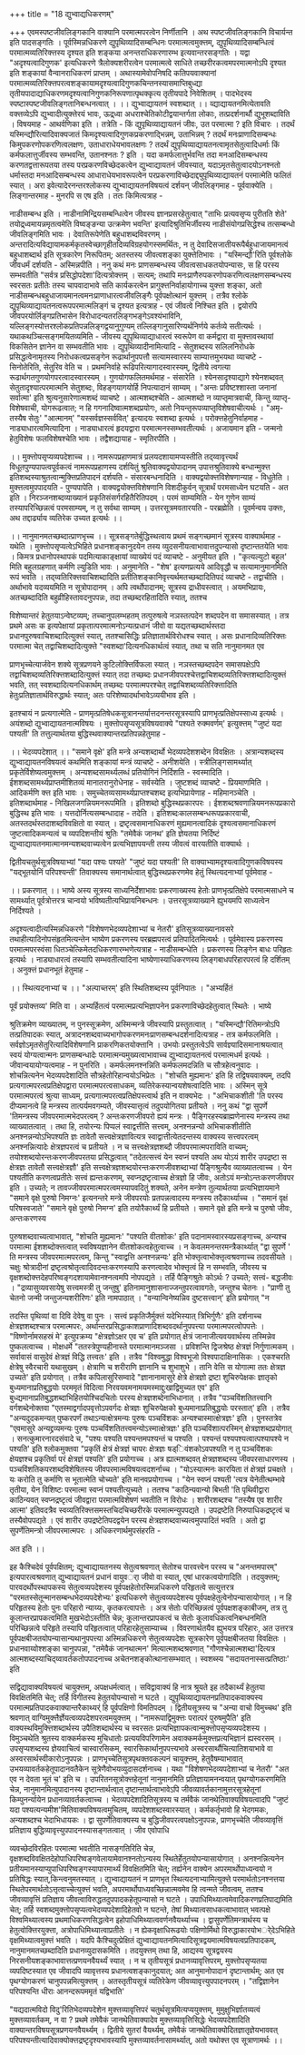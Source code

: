 +++
title = "18 द्युभ्वाद्यधिकरणम्"

+++
एवमस्पष्टजीवलिङ्गकानि वाक्यानि परमात्मपरत्वेन निर्णीतानि । अथ स्पष्टजीवलिङ्गकानि विचार्यन्त इति पादसङ्गतिः । पूर्वस्मिन्नधिकरणे द्युपृथिव्यादिसम्बन्धिनः परमात्मत्वमुक्त्तम्, द्युपृथिव्यादिसम्बन्धित्वं परमात्मव्यतिरिक्त्तस्य दृश्यत इति शङ्कया अनन्तराधिकरणारम्भ इत्यवान्तरसङ्गतिः । यद्वा "अदृश्यत्वादिगुणक' इत्यधिकरणे त्रैलोक्यशरीरत्वेन परमात्मत्वे साधिते तच्छरीरकत्वमपरमात्मनोऽपि दृश्यत इति शङ्कायां वैन्वानराधिकरणं प्राप्तम् । अथास्यामेवोपनिषदि कतिपयवाक्यानां परमात्मव्यतिरिक्त्तपरत्वशङ्कायामदृश्यत्वादिगुणकचिन्तनस्यासमाप्तिबुध्द्या तृतीयपादाद्याधिकरणमदृश्यत्वानिगुणकनिरूपणात्पृथक्कृत्य तृतीयपादे निवेशितम् । पादभेदस्य स्पष्टास्पष्टजीवलिङ्गतानिबन्धनत्वात् । ।। द्युभ्वाद्यायतनं स्वशब्दात् ।। व्द्याद्यायतनमित्येतावति वक्त्तव्येऽपि द्युभ्वादीत्युक्त्तेरयं भावः, ऊद्र्ध्वा अधराश्चेतिकोटीद्वयान्तर्गता लोकाः, तत्प्रदर्शनार्थौ द्युभूशब्दाविति । विषयमाह - आथर्वणिका इति । तत्रेति - किं द्युपृथिव्याद्यायतनं जीवः, उत परमात्मा ? इति विचारः । तदर्थं यस्मिन्द्यौरित्यादिवाक्यजातं किमदृश्यत्वादिगुणकप्रकरणाद्भिन्नम्, उताभिन्नम् ? तदर्थं मनःप्राणादिसम्बन्धः किमुपकरणोपकरणित्वलक्षणः, उताधाराधेयभावलक्षणः ? तदर्थं द्युपृथिव्याद्यायतनत्वामृतसेतुत्वादिधर्माः किं कर्मफलात्तुर्जीवस्य सम्भवन्ति, उतानश्नतः ? इति । यदा कमर्फलात्तुर्भवन्ति तदा मनआदिसम्बन्धस्य करणतद्वत्तारूपतया तस्य परप्रकरणविच्छेदकत्वेन द्युभ्वाद्यायतनं जीवस्यात्, यदाऽमृतसेतुत्वादयोऽनश्नतो धर्मास्तदा मनआदिसम्बन्धस्य आधाराधेयभावरूपत्वेन परप्रकरणाविच्छेदाद्द्युपृथिव्याद्यायतनं परमात्मेति फलितं स्यात् । अरा इवेत्यादेरनन्तरश्लोकस्य द्युभ्वाद्यायतनविषयत्वं दर्शयन् जीवलिङ्गमाह - पूर्ववाक्येति । लिङ्गान्तरमाह - मुनरपि स एष इति । ततः किमित्यत्राह -

नाडीसम्बन्ध इति । नाडीनामिन्द्रियसम्बन्धित्वेन जीवस्य ज्ञानप्रसरहेतुत्वात् "ताभिः प्रत्यवसृप्य पुरीतति शेते' तयोद्र्ध्वमायन्नमृतत्वमेति विष्वङ्ङन्या उत्क्रमेण भवन्ति' इत्यादिश्रुतिभिर्जीवस्य नाडीसंयोगप्रसिद्धेश्च तत्सम्बन्धो जीवलिङ्गमिति भावः । देवातिरूपेणेति बहुधाशब्दविवरणम् । अन्तरादित्यविद्यायामकर्मकृतस्वेच्छागृहीतदिव्यविग्रहयोगस्समर्थितः, न तु देवादिसजातीयरूपैर्बहुधाजायमानत्वं बहुधाशब्दार्थ इति सूत्रकारेण निरूपितम्; अतस्तस्य जीवत्वशङ्का युक्त्तेतिभावः । "यस्मिन्द्यौ'रिति पूर्वश्लोके जीवधर्मं दर्शयति - अस्मिन्नपीति । ननु कथं मनः प्राणसम्बन्धस्य जीवत्वसाधकतयोपन्यासः, स हि परस्य सम्भवतीति "सर्वत्र प्रसिद्धोपदेशा'दित्यत्रोक्त्तम् । सत्यम्; तथापि मनःप्राणैरुपकरणोपकरणित्वलक्षणसम्बन्धस्य स्वरसतः प्रतीतेः तस्य चापवादाभावे सति कार्यकरत्वेन प्रागुक्त्तनिर्वाहायोगाच्च युक्त्ता शङ्का, अतो नाडीसम्बन्धबहुधाजायमानत्वमनःप्राणाधारत्वजीवलिङ्गैः पूर्वपक्षोत्थानं युक्त्तम् । तत्रैव श्लोके द्युपृथिव्याद्यायतनत्वरूपपरमात्मलिङ्गं च दृश्यत इत्यत्राह - एवं जीवत्वे निश्चित इति । द्वयोरपि जीवपरयोर्लिङ्गप्रतिभासेन विरोधादन्यतरलिङ्गभङ्गेऽवश्यंभाविनि, यल्लिङ्गस्योत्तरश्लोकप्रतिपन्नलिङ्गद्वयानुगुण्यम् तल्लिङ्गानुसारिण्यर्थनिर्णये कर्तव्ये सतीत्यर्थः । यथाकथञ्चित्सङ्गमयितव्यमिति - जीवस्य द्युपृथिव्याद्याधारत्वं स्वरूपेण वा कर्मद्वारा वा मुक्त्तावस्थायां विकसितेन ज्ञानेन वा सम्भवतीति भावः । द्युपृथिव्यादीनामित्यादि - सेतुशब्दस्य सलिलनिरोधके प्रसिद्धत्वेनामृतस्य निरोधकत्वप्रसङ्गेन रूढार्थानुपपत्तौ सत्यामस्वारस्य साम्यात्तमुभयथा व्याचष्टे - सिनोतेरिति, सेतुरिव वेति च । प्रथमनिर्वाहे रूढिपरित्यागादस्वारस्यम्, द्वितीये त्वगत्या रूढार्थगतगुणयोगपरत्वादस्वारस्यम् । गुणयोगफलितमर्थमाह - संसारेति । श्येनसादृश्याद्यागे श्येनशब्दवत् सेतुतादृश्यात्परमात्मनि सेतुशब्दः, विहङ्गयागयोर्हि निपत्यादानं साम्यम् । "अन्तः प्रविष्टश्शास्ता जनानां सर्वात्मा' इति श्रुत्यनुसारेणात्मशब्दं व्याचष्टे । आत्मशब्दश्चेति - आत्मशब्दो न व्याप्तृमात्रवाची, किन्तु व्याप्तृ-विशेषवाची, योगरूढत्वात; न हि गगनादिष्वात्मशब्दप्रयोगः, अतो नियन्तृरूपव्याप्तृविशेषवाचीत्यर्थः । "अमृ-तस्यैष सेतुः' "आत्मानम्' "यस्सर्वज्ञस्सर्ववित्' इत्यादयः स्वशब्दा इत्यर्थः । परोक्त्तहेतुनिर्वाहमाह - नाड्याधारत्वमित्यादिना । नाड्याधारत्वं हृदयद्वारा परमात्मनस्सम्भवतीत्यर्थः । अजायमान इति - जन्मनो हेतुविशेषः फलविशेषश्चेति भावः । तद्वैशद्यायाह - स्मृतिरपीति ।

।। मुक्त्तोपसृप्यव्यपदेशाच्च ।। नामरूपप्रहाणमात्रं प्रलयदशायामप्यस्तीति तद्य्वावृत्त्यर्थं विधूतपुण्यपापत्वपूर्वकत्वं नामरूपप्रहाणस्य दर्शयितुं श्रुतिवाक्यद्वयोपादानम् उपात्तश्रुतिवाक्ये बन्धान्मुक्त्त इतिशब्दस्याश्रुतत्वान्मुक्त्तिप्रतिपादनं दर्शयति - संसारबन्धनादिति । वाक्यद्वयोक्त्तविशेषणान्याह - विधुतेति । मुक्त्तत्वमुपपादयति - पुण्यपापेति । वाक्यद्वयोक्त्तविशेषणानि विशदीकुर्वन् सूत्रार्थं परमसाध्येन घटयति - अत इति । निरञ्जनशब्दव्याख्यानं प्रकृतिसंसर्गरहितैरितिपदम् । परमं साम्यमिति - येन गुणेन साम्यं तस्यापरिच्छिन्नत्वं परमसाम्यम्, न तु सर्वथा साम्यम् । उत्तरसूत्रमवतारयति - परब्रह्मेति । पूवर्मन्वय उक्त्तः, अथ तद्दार्ढ्याय व्यतिरेक उच्यत इत्यर्थः ।।

।। नानुमानमतच्छब्दात्प्राणभृच्च ।। सूत्रसङ्गतेर्बुद्धिस्थत्वाय प्रथमं सङ्गच्छमानं सूत्रस्य वाक्यार्थमाह - यथेति । मुक्त्तोपसृप्यत्वेऽभिहिते प्रधानशङ्कानुदयेन तस्य व्युदसनीयत्वाभावात्तदुपन्यासो दृष्टान्ततयेति भावः । किमत्र प्रधानोपस्थापकं पदमित्याकाङ्क्षायां व्याख्येयं पदं व्याचष्टे - अनुमीयत इति । "कृत्यल्युटो बहुल' मिति बहुलग्रहणात् कर्मणि ल्युडिति भावः । अनुमानेति - "शेष' इत्यणप्रत्यये आदिवृद्धौ च सत्यामानुमानमिति रूपं भवति । तद्य्वतिरिक्त्तवाचिशब्दादिति प्रतीतिशङ्कानिवृत्त्यर्थमतच्छब्दादितिपदं व्याचष्टे - तद्वाचीति । अर्थाभावे यदव्ययमिति न सूत्रोपादानम् । अपि त्वर्थोपादानम्; सूत्रस्य द्राधीयस्त्वात् । अयमभिप्रायः, अतच्छब्दादिति बहुव्रीहिस्तावदनुपपन्नः, तदा तच्छब्दरहितादिति स्यात्, ततश्च

विशेष्यान्तरं हेतुतयाऽन्वेष्टव्यम्; तच्चानुपलम्भहतम् तत्पुरुषत्वे नञस्तत्पदेन शब्दपदेन वा समासस्यात् । तत्र प्रथमे असः क इत्यपेक्षायां प्रकृतात्परमात्मनोऽन्यत्प्रधानं जीवो वा यद्यतच्छब्दार्थस्तदा प्रधानपुरुषवाचिशब्दादित्युक्त्तं स्यात्, ततश्चासिद्धिः प्रतिज्ञातार्थविरोधश्च स्यात् । असः प्रधानादिव्यतिरिक्त्तः परमात्मा चेत् तद्वाचिशब्दादित्युक्त्ते "स्वशब्दा'दित्यनधिकार्थत्वं स्यात्, तथा च सति नानुमानमत एव

प्राणभृच्चेत्यार्जवेन शक्ये सूत्रप्रणयने कुटिलोक्त्तिर्विफला स्यात् । नञस्तच्छब्दपदेन समासपक्षेऽपि तद्वाचिशब्दव्यतिरिक्त्तशब्दादित्युक्त्तं स्यात् तदा तच्छब्दः प्रधानजीवपरश्चेत्तद्वाचिशब्दव्यतिरिक्त्तशब्दादित्युक्त्तं भवति, तत् स्वशब्दादित्यनधिकार्थम् तच्छब्दः परमात्मपरश्चेत् तद्वाचिशब्दव्यतिरिक्त्तादिति हेतुःप्रतिज्ञातार्थविरुद्धार्थः स्यात्; अतः परिशेष्यादर्थाभावेऽव्ययीभाव इति ।

इतश्चायं न प्रत्यगात्मेति - प्राणमृत्प्रतिषेधकसूत्रानन्तर्यात्तदनन्तरसूत्रस्यापि प्राणभृत्प्रतिक्षेपस्साध्य इत्यर्थः । अयंशब्दो द्युभ्वाद्यायतनात्मविषयः । मुक्त्तोपसृप्यसूत्रविषयवाक्ये "पश्यते रुक्मवर्णम्' इत्युक्त्तम् "जुष्टं यदा पश्यती' ति तत्तुल्यार्थतया बुद्धिस्थवाक्यान्तरप्रतिपन्नहेतुमाह -

।। भेदव्यपदेशात् ।। "समाने वृक्षे' इति मन्त्रे अन्यशब्दार्थो भेदव्यपदेशशब्देन विवक्षितः । अत्रान्यशब्दस्य द्युभ्वाद्यायतनविषयत्वं कथमिति शङ्कायां मन्त्रं व्याचष्टे - अनीशयेति । स्त्रीलिङ्गसामर्थ्यात् प्रकृतेर्विशेष्यत्वमुक्त्तम् । अन्यशब्दसामर्थ्यलब्धं प्रतियोगिनं निर्दिशति - स्वस्मादिति । ईशशब्दसामर्थ्यप्राप्तमीशितव्यं मानातरानुरोधेनाह - सर्वस्येति । जुष्टशब्दं व्याचष्टे - प्रियमाणमिति । आदिकर्मणि क्त्त इति भावः । समुच्चेतव्यसामर्थ्यप्राप्तश्चशब्द इत्यभिप्रायेणाह - महिमानञ्चेति । इतिशब्दार्थमाह - निखिलजगन्नियमनरूपमिति । इतिशब्दो बुद्धिस्थप्रकारपरः । ईशशब्दश्रवणान्नियमनरूपप्रकारो बुद्धिस्थ इति भावः । यत्तदोर्नित्यसम्बन्धादाह - तदेति । इतिशब्दःकालसम्बन्धरूपप्रकारवाची, अतस्तदर्थस्तदाशब्दविवक्षितो वा स्यात् । द्रष्टृत्वसमानाधिकरणं मुह्यमानत्वादिकं दृश्यत्वसमानाधिकरणं जुष्टत्वादिकमन्यत्वं च व्यपदिशन्तीयं श्रुतिः "तमेवैकं जानथ' इति ज्ञेयतया निर्दिष्टं द्युभ्वाद्यायतनमात्मानमन्यशब्दवाच्यत्वेन प्रत्यभिज्ञापयन्ती तस्य जीवत्वं वारयतीति वाक्यार्थः ।

द्वितीयचतुर्थसूत्रविषयाभ्यां "यदा पश्यः पश्यते' "जुष्टं यदा पश्यती' ति वाक्याभ्यामदृश्यत्वादिगुणकविषयस्य "यद्भूतयोनिं परिपश्यन्ती' तिवाक्यस्य समानार्थत्वात् बुद्धिस्थप्रकरणमेव हेतुं स्थित्यदनाभ्यां पूर्वमेवाह -

।। प्रकरणात् ।। भाष्ये अस्य सूत्रस्य साध्यनिर्देशाभावः प्रकरणाख्यस्य हेतोः प्राणभृत्प्रतिक्षेपे परमात्मसाधने च सामर्थ्यात् पूर्वत्रोत्तरत्र चान्वयो भविष्यतीत्यभिप्रायनिबन्धनः । उत्तरसूत्रव्याख्याने ह्युभयमपि साध्यत्वेन निर्दिश्यते ।

अदृश्यत्वादीत्यस्मिन्नधिकरणे "विशेषणभेदव्यपदेशाभ्यां च नेतरौ' इतिसूत्रव्याख्यानावसरे तथाहीत्यादिनोपसंहृतमित्यन्तेन भाष्येण प्रकरणस्य परब्रह्मपरत्वं प्रतिपादितमित्यर्थः । पूर्वमेवास्य प्रकरणस्य परमात्मपरस्वंसा धितञ्चेत्किमेतदधिकरणारम्भणेत्यत्राह - नाडीसम्बन्धेति । प्रकरणस्य लिङ्गेन बाधः परिहृतः इत्यर्थः । नाड्याधारत्वं तस्यापि सम्भवतीत्यादिना भाष्येणास्याधिकरणस्य लिङ्गबाधपरिहारपरत्वं हि दर्शितम् । अनुक्त्तं प्रधानभूतं हेतुमाह -

।। स्थित्यदनाभ्यां च ।। "अल्पाच्तरम्' इति स्थितिशब्दस्य पूर्वनिपातः । "अभ्यर्हितं

पूर्वं प्रयोक्त्तव्य' मिति वा । अभ्यर्हितत्वं परमात्मप्रत्यभिज्ञापनेन प्रकरणाविच्छेदहेतुत्वात् स्थितेः । भाष्ये

श्रुतिक्रमेण व्याख्यातम्, न पुनस्सूक्रमेण, अस्मिन्मन्त्रे जीवस्यापि प्रस्तुतत्वात् । "यस्मिन्द्यौ'रितिमन्त्रोऽपि तत्प्रतिपादकः स्यात्, अत्रादनशब्दवाच्यभागोपकरणमनःप्राणसम्बन्धदर्शनादित्यत्राह - तत्र कर्मफलमिति । सर्वज्ञोऽमृतसेतुरित्यादिविशेषणानि प्राकरणिकतयोक्त्तानि । उभयोः प्रस्तुतत्वेऽपि सार्वज्ञ्यादिसमानाश्रयत्वात् स्वयं योग्यत्वान्मनः प्राणसम्बन्धादेः परमात्मन्यमुख्यत्वाभावाच्च द्युभ्वाद्यायतनत्वं परमात्मधर्म इत्यर्थः । जीवान्वयायोग्यत्वमाह - न पुनरिति । कमर्फलमनश्नन्निति कर्मफलमदन्निति च सौत्रहेत्वनुवादः । शोचन्नित्यनेन भेदव्यपदेशादिति सौत्रहेतोरिहान्वयोऽभिप्रेतः । "शोचति मुह्यमानः' इति हि तद्विषयवाक्यम्, तदपि प्रत्यगात्मपरत्वप्रतिक्षेपद्वारा परमात्मपरत्वसाधकम्, व्यतिरेकस्यान्वयशेषत्वादिति भावः । अस्मिन् सूत्रे परमात्मपरत्वं श्रुत्या साध्यम्, प्रत्यगात्मपरत्वप्रतिक्षेपस्त्वार्थ इति न वाक्यभेदः । "अभिचाकशीती 'ति परस्य दीप्यमानत्वे हि मन्त्रस्य तात्पर्यमवगम्यते, जीवस्यात्तृत्वं तदुपयोगितया प्रतीयते । ननु कथं "द्वा सुपर्णे 'तिमन्त्रस्य जीवपरमात्मभेदपरत्वम् ? अन्तःकरणजीवपरो ह्ययं मन्त्रः । पैङ्गिरहस्यब्राह्मणेनास्य मन्त्रस्य तथा व्याख्यातत्वात् । तथा हि, तयोरन्यः पिप्पलं स्वाद्वत्तीति सत्त्वम्, अनश्नन्नन्यो अभिचाकशीतीति अनश्नन्नन्योऽभिपश्यति ज्ञः तावेतौ सत्त्वक्षेत्रज्ञावित्यत्र स्वाद्वात्तीत्येतदन्तस्य वाक्यस्य सत्त्वपरत्वम् अनश्नन्नित्यादेः क्षेत्रज्ञपरत्वं च प्रतीयते । न च सत्त्वक्षेत्रज्ञशब्दौ जीवपरमात्मपराविति वाच्यम्; तयोश्शब्दयोरन्तःकरणजीवपरतया प्रसिद्धत्वात् "तदेतत्सत्त्वं येन स्वप्नं पश्यति अथ योऽयं शारीर उपद्रष्टा स क्षेत्रज्ञः तावेतौ सत्त्वक्षेत्रज्ञौ' इति सत्त्वक्षेत्रज्ञशब्दयोरन्तःकरणजीवशब्दाभ्यां पैङ्गिश्रुत्यैव व्याख्यातत्वाच्च । येन पश्यतीति करणत्वप्रतीतेः सत्त्वं ह्यन्तःकरणम्, स्वप्नद्रष्टृत्वाच्च क्षेत्रज्ञो हि जीवः, अतोऽयं मन्त्रोऽन्तःकरणजीवपर इति । उच्यते; न तावज्जीवपरमात्मपरत्वमस्यापवदितुं शक्यते, अनेन मन्त्रेण तुल्यार्थतया प्रत्यभिज्ञायमाने "समाने वृक्षे पुरुषो निमग्नः' इत्यनन्तरे मन्त्रे जीवपरयोः प्रतपन्नत्वादस्य मन्त्रस्य तदैकार्थ्याच्च । "समानं वृक्षं परिषस्वजाते' "समाने वृक्षे पुरुषो निमग्न' इति तयोरैकार्थ्यं हि प्रतीयते । समाने वृक्षे इति मन्त्रे च पुरुषो जीवः, अन्तःकरणस्य

पुरुषशब्दवाच्यत्वाभावात्, "शोचति मुह्यमानः' "पश्यति वीतशोकः' इति पदानामस्वारस्यप्रसङ्गाच्च, अन्यश्च परमात्मा ईशशब्दोक्त्तत्वात् स्वविषयज्ञानेन वीतशोकत्वहेतुत्वाच्च । न केवलमनन्तरमन्त्रैकार्थ्यात् "द्वा सुपर्णे ' ति मन्त्रस्य जीवपरमात्मपरत्वम्, किन्तु "स्वाद्वत्ति अनश्नन्नन्यः' इति भोक्त्तृत्वाभोक्त्तृत्वश्रवणाच्च तदवसीयते । चक्षुः श्रोत्रादीनां द्रष्टृत्वश्रोतृत्वादिवदन्तःकरणस्यापि करणत्वादेव भोक्त्तृत्वं हि न सम्भवति, जीवस्य च वृक्षशब्दोक्त्तदेहपरिष्वङ्गदशायामेवानश्नत्वमपि नोपपद्यते । तर्हि पैङ्गिश्रुतेः कोऽर्थः ? उच्यते; सत्त्वं- बद्धजीवः । "द्रव्यासुव्यवसायेषु सत्त्वमस्त्री तु जन्तुषु' इतिनामानुशासनाज्जन्तुपरत्वावगतेः, जन्तुश्च चेतनः । "प्राणी तु चेतनो जन्मी जन्तुजन्यशरीरिणः' इति नामपाठात् । "वन्यान्विनेष्यन्निव दुष्टसत्त्वान्' इति प्रयोगात् "न

तदस्ति पृथिव्यां वा दिवि देवेषु वा पुनः । सत्त्वं प्रकृतिजैर्मुक्त्तं यदेभिस्यात् त्रिभिर्गुणैः' इति दर्शनाच्च क्षेत्रज्ञशब्दश्चात्र परमात्मपरः, अर्थान्तरप्रसिद्धाकाशप्राणादिशब्दवदर्थानुपपत्त्या परमात्मपरत्वोपपत्तेः । "विष्णोर्नामसहस्रं मे' इत्युपक्रम्य "क्षेत्रज्ञोऽक्षर एव च' इति प्रयोगात् क्षेत्रं जानाजीत्यवयवार्थस्य तस्मिन्नेव पुष्कलत्वाच्च । मोक्षधर्मे "ततस्त्रेपुण्यहीनास्ते परमात्मानमञ्जसा । प्रविशन्ति द्विजश्रेष्ठ क्षेत्रज्ञं निर्गुणात्मकम् । सर्वावासं वासुदेवं क्षेत्रज्ञं विद्धि तत्त्वतः' इति । तत्रैव "विश्वमुद्धा विश्वभूजो विश्वपादाक्षिनासिकः । एकश्चरति क्षेत्रेषु स्वैरचारी यथासुखम् । क्षेत्राणि च शरीराणि ज्ञानानि च शुभाशुभे । तानि वेत्ति स योगात्मा ततः क्षेत्रज्ञ उच्यते' इति प्रयोगात् । तत्रैव कपिलासुरिसम्वादे "ज्ञानानामासुरे क्षेत्रे क्षेत्रज्ञो द्रष्टा शुचिरुपेक्षकः ज्ञातृको बुध्यमानाप्रतिबुद्धयोः परममृतं विदित्वा निरवयवमनामयमस्माद्दुःखाद्विमुच्यत एव' इति बुध्द्यमानाप्रतिबुद्धशब्दाभिहितयोश्चिदचितोः परस्य क्षेत्रज्ञशब्देनाभिधानात् । तत्रैव "पञ्चविंशतितत्त्वानि वर्गशब्देनोक्तवा "एतस्माद्वर्गादपवृत्तोऽपवर्गदः क्षेत्रज्ञः शुचिरुपेक्षको बुध्यमानाप्रतिबुद्धयोः परस्तात्' इति । तत्रैव "अन्यदुदकमन्यत् पुष्करपर्णं तथाऽन्यत्क्षेत्रमन्यः पुरुषः पञ्चविंशकः अन्यश्चास्मात्क्षेत्रज्ञः' इति । पुनस्तत्रेव "एवमासुरे अन्यद्द्रव्यमन्यः पुरुषः पञ्चविंशतितत्त्वमन्योऽस्मात्क्षेत्रज्ञः' इति पञ्चविंशात्परस्मिन् क्षेत्रज्ञशब्दप्रयोगात् । सनत्कुमारनारदसंवादे च, "पश्यः पश्यति पश्यन्तमपश्यन्तं च पश्यति । पश्यन्तं पश्यपश्यत्वात्पश्यापश्ये न पश्यति' इति श्लोकमुक्तवा "प्रकृतिं क्षेत्रं क्षेत्रज्ञं चापरः क्षेत्रज्ञः षड्िवंशकोऽवपश्यति न तु पञ्चविंशकः क्षेयज्ञश्च प्रकृतिर्वा परं क्षेत्रज्ञं पश्यति' इति प्रयोगाच्च । अत्र ह्यात्मशब्दवत् क्षेत्रज्ञशब्दस्य जीवपरसाधारणस्य । पञ्चविंशतिकपरशब्दविशेषितस्य जीवपरमात्मविषयत्वदशर्नाच्च । "योऽस्यात्मनः कारयिता तं क्षेत्रज्ञं प्रचक्षते । यः करोति तु कर्माणि स भूतात्मेति चोच्यते' इति मानवप्रयोगाच्च । "येन स्वप्नं पश्यती 'त्यत्र येनेतीत्थम्भावे तृतीया, येन विशिष्टः परमात्मा स्वप्नं पश्यतीत्युच्यते । ततश्च "काठिन्यवान्यो बिभती 'ति पृथिवीद्वारा काठिन्यवत् स्वप्नद्रष्टृत्वं जीवद्वारा परमात्मविशेषणं भवतीति न विरोधः । शारीरशब्दश्च "तस्यैष एव शारीर आत्मा' इतिवदत्रैव स्वव्यतिरिक्त्तसमस्तचिदचिच्छरीरके परमात्मन्युपपद्यते । उपद्रष्टेति निरुपाधिकद्रष्टृत्वं च तस्यैवोपपद्यते । एवं शारीर उपद्रष्टेतिपदद्वयेन परस्य क्षेत्रज्ञशब्दवाच्यत्वमुपपादितं भवति । अतो द्वा सुपर्णेतिमन्त्रो जीवपरमात्मपरः । अधिकरणार्थमुपसंहरति -

अत इति ।।

इह कैश्चिदेवं पूर्वपक्षितम्; द्युभ्वाद्यायतनस्य सेतुत्वश्रवणात् सेतोश्च पारवत्त्वेन परस्य च "अनन्तमपारम्" इत्यपारत्वश्रवणात् द्युभ्वाद्यायतनं प्रधानं वायुवर्ा जीवो वा स्यात्, एषां धारकत्वयोगादिति । तदयुक्त्तम्; पारवदर्थोपस्थापकस्य सेतुत्वव्यपदेशस्य पूर्वपक्षहेतोरस्मिन्नधिकरणे परिहृतत्वे सत्युत्तरत्र "परमतस्सेतून्मानसम्बन्धभेदव्यपदेशेभ्यः' इत्यधिकरणे सेतुत्वव्यपदेशस्य पूर्वपक्षहेतुत्वेनोपन्यासायोगात् । न हि परिहृतस्य हेतोः पुनः परिहारो न्याय्यः, कृतकरत्वापत्तेः । अत्र सेतोः परिच्छिन्नत्वं पूर्वपक्षशङ्काबीजम्, तत्र तु कूलान्तरप्रापकत्वमिति मुखभेदोऽस्तीति चेन्न; कूलान्तरप्रापकत्वं च सेतोः कूलावधिकत्वनिबन्धनमिति परिच्छिन्नत्वे परिहृते तस्यापि परिहृतत्वात् परिहारहेतुसाम्याच्च । विवरणार्थतयैव ह्युभयत्र परिहारः, अत उत्तरत्र पूर्वपक्षबीजतयोपन्यासान्यथानुपपत्त्या अस्मिन्नधिकरणे सेतुत्वव्यपदेशः सूत्रकारेण पूर्वपक्षबीजतया विवक्षितः । प्रधानवाय्वोश्शङ्का चानुपपन्ना, "तमेवैकं जानथात्मन' मित्यात्मशब्दश्रवणात् "गौणश्चेन्नात्मशब्दा'दित्यत्र आत्मशब्दस्याचिद्य्वावर्तकतोपपादनाच्च अचेतनशङ्कोत्थानासम्भवात् । स्वशब्स्य "सदायतनास्सत्प्रतिष्ठाः' इति

सद्विद्यावाक्यविषयत्वं चायुक्त्तम्, अपक्षधर्मत्वात् । सविद्वावाक्यं हि नात्र श्रूयते इह तदैकार्थ्यं हेतुतया विवक्षितमिति चेत्; तर्हि विगीतस्य हेतुतयोपन्यासो न घटते । द्युपृथिव्याद्यायतनप्रतिपादकवाक्यस्य परमात्मप्रतिपादकवाक्यान्तरैकाथ्यर्ं हि पूर्वपक्षिणो विमतिपदम् । द्वितीयसूत्रस्य च "अन्या वाचो विमुच्चथ' इति श्रवणात् वाग्विमुक्त्तैर्ज्ञेयत्वव्यपदेशपरत्वमयुक्त्तम् । "नामरूपाद्विमुक्त्तः परात्परं पुरुषमुपैति' इति वाक्यस्थविमुक्त्तिशब्दार्थस्य उपैतिशब्दार्थस्य च स्वरसतः प्रत्यभिज्ञापकत्वान्मुक्त्तोपसृप्यव्यपदेशस्य । विमुञ्चथेति श्रुतस्य वाक्कर्मकस्य मुचिधातोः प्रत्ययविपरिणामेन अवाक्कमर्कमुक्त्तप्रत्यभिज्ञानं ह्यस्वरसम् । उपसृप्यशब्दस्य ज्ञेयवाचित्वं चास्वारसिकम्, स्वारसिकार्थानुपपत्त्यभावे अस्वरसार्थौचित्यातिशयाभावे वा अस्वरसार्थस्वीकारोऽनुपपन्नः । प्राणभृच्चेतिसूत्रपृथक्तवकल्पनं चायुक्त्तम्, हेतुवैषम्याभावात् उभयव्यावर्तकहेतूपादानवतैकेन सूत्रेणैवोभयव्युदासदर्शनाच्च । यथा "विशेषणभेदव्यपदेशाभ्यां च नेतरौ' "अत एव न देवता भूतं च' इति च । उपरितनसूत्रोक्त्तहेतूनां नानुमानमिति प्रतिज्ञायामनन्वयात् पृथग्योगकरणमिति चेन्न, नानुमानमित्युपादानस्य दृष्टान्तार्थत्वात् दृष्टान्तार्थत्वाभावेऽपि जीवव्यावर्तकानामुत्तरसूत्रहेतूनां किम्पुनर्न्यायेन प्रधानव्यावर्तकत्वाच्च । भेदव्यपदेशादितिसूत्रस्य च तर्मवैकं जानथेतिवाक्यविषयत्वादपि "जुष्टं यदा पश्यत्यन्यमीश'मितिवाक्यविषयत्वमुचितम्, व्यपदेशशब्दस्वारस्यात् । कर्मकर्तृभावो हि भेदगमकः, अन्यशब्दश्च भेदाभिधायकः । द्वा सुपर्णेतिवाक्यस्य च बुद्धिजीवपरत्वपक्षोऽनुपपन्नः, प्राणभृच्चेति जीवव्यावृत्तिं प्रतिज्ञाय बुद्धिव्यावृत्त्युपपादनस्यासङ्गतत्वात् । जीव एवोपाधि

व्यवच्छेदविरहितः परमात्मा भवतीति नासङ्गतिरिति चेन्न, वृक्षशब्दविवक्षितदेहोपाधिपरिष्वङ्गवेलायामेवानश्नतोऽन्यस्य स्थितेर्हेतुतयोपन्यासायोगात् । अनश्नन्नित्यनेन प्रतीयमानस्याप्युपाधिपरिष्वङ्गस्यापारमार्थ्यं विवक्षितमिति चेत्; तर्ह्यनेन वाक्येन अपरमार्थोपाध्यन्वयो न प्रतिषिद्धः स्यात्,किन्त्वनुमतस्यात् । द्युभ्वाद्यायतनं न प्राणभृत स्थित्यदनाभ्यामित्युक्त्ते परमार्थतोऽनश्नत्तया स्थितेपरमार्थतोऽत्तृत्वाच्चेत्युक्त्तं भवति, अपरमार्थोपाध्यवच्छिन्नात्मवमेव हि त्वन्मते जीवत्वम्, ततश्च जीवव्यावृत्तिं प्रतिज्ञाय जीवत्वाविरुद्धतदुपपादकहेतूपन्यासो न घटते । उपाधिमिथ्यात्वमेवादिकरणप्रतिपाद्यमिति चेत्; तर्हि स्वशब्दमुक्त्तोपसृप्यत्वभेदव्यपदेशादिहेतवो न घटन्ते, तेषां मिथ्यात्वसाधकत्वाभावात् भवत्पक्षे विश्वमिथ्यात्वस्य प्रथमाधिकरणसिद्धत्वेन इहोपाधिमिथ्यात्ववर्णनवैयर्थ्याच्च । द्वासुपर्णेतिमन्त्रार्थस्य च हेतुत्वोक्त्तिरयुक्त्ता, अत्रोपाधिमिथ्यात्वाप्रतीतेः । न ह्येकवृक्षाधिरूढयोः पक्षिणोर्मिथो विरुद्धाकारयोभर्ेदेऽभिहिते वृक्षमिथ्यात्वमुक्त्तं भवति । यदपि कैश्चिदुत्प्रेक्षितं द्युभ्वाद्यायतनमित्यादिसूत्रद्वयमात्मविषयत्वप्रतिपादकम्, नानुमानमतच्छब्दादिति प्रधानव्युदासकमिति । तदयुक्त्तम् तथा हि, आद्यस्य सूत्रद्वयस्य निरसनीयशङ्काभावात्तत्प्रणयनवैयर्थ्यं स्यात् । न च तृतीयसूत्रं प्रधानव्यावृत्तिपरम्, मुक्त्तोपसृप्यतया व्यपदिष्टस्यात एव जीवादपि व्यावृत्तस्य प्रधानत्वशङ्कानुदयात्; अत आनुमानोपादानं दृष्टान्तार्थम्; अत एव पृथग्योगकरणं चानुपपन्नमित्युक्त्तम् । अतस्तृतीयसूत्रं व्यतिरेकेण जीवव्यावृत्त्युपपादनपरम् । "तद्विज्ञानेन परिपश्यन्ति धीराः आनन्दरूपममृतं यद्विभाति'

"यद्यदात्मविदो विदु'रितिभेदव्यपदेशेन मुक्त्तव्यावृत्तिपरं चतुर्थसूत्रमित्यप्ययुक्त्तम्, मुमुक्षुभिर्ज्ञातव्यत्वं मुक्त्तव्यावर्तकम्, न वा ? प्रथमे तमेवैकं जानथेतिवाक्यादेव मुक्त्तव्यावृत्तिसिद्धेः भेदव्यपदेशादिति वाक्यान्तरविषयसूत्रप्रणयनवैयर्थ्यम् । द्वितीये सुतरां वैयर्थ्यम्, तमेवैकं जानथेतिवाक्योदितज्ञातृज्ञेयभाववत् परिपश्यन्तीत्यादिवाक्योक्त्तद्रष्टृदृश्यभावस्यापि मुक्त्तव्यावर्तनासामर्थ्यात्, अतो यथोक्त्त एव सूत्राणामर्थः ।।

